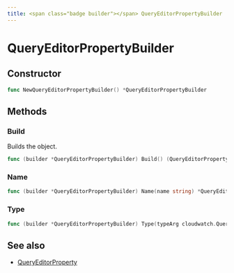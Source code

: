 ```yaml
---
title: <span class="badge builder"></span> QueryEditorPropertyBuilder
---
```

# <span class="badge builder"></span> QueryEditorPropertyBuilder

## Constructor

```go
func NewQueryEditorPropertyBuilder() *QueryEditorPropertyBuilder
```
## Methods

### <span class="badge object-method"></span> Build

Builds the object.

```go
func (builder *QueryEditorPropertyBuilder) Build() (QueryEditorProperty, error)
```

### <span class="badge object-method"></span> Name

```go
func (builder *QueryEditorPropertyBuilder) Name(name string) *QueryEditorPropertyBuilder
```

### <span class="badge object-method"></span> Type

```go
func (builder *QueryEditorPropertyBuilder) Type(typeArg cloudwatch.QueryEditorPropertyType) *QueryEditorPropertyBuilder
```

## See also

 * <span class="badge object-type-struct"></span> [QueryEditorProperty](./object-QueryEditorProperty.md)
